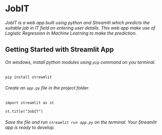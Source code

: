 # JobIT
###### JobIT is a web app built using python and Streamlit which predicts the suitable job in IT field on entering user details. This web app make use of Logistic Regression in Machine Learning to make the prediction. 

## Getting Started with Streamlit App

###### On windows, install python modules using `pip` command on you terminal.

```
pip install streamlit

```
###### Create an `app.py` file in the project folder.

```
import streamlit as st

st.title("JobIT")
```
###### Save the file and run `streamlit run app.py` on the terminal. Your Streamlit app is ready to develop.

